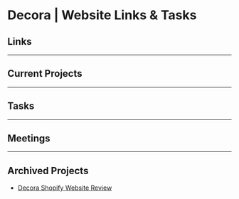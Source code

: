
# Decora | Website Links & Tasks

## Links


---

## Current Projects


---

## Tasks


---

## Meetings


---

## Archived Projects
-   [Decora Shopify Website Review](https://www.amplenote.com/notes/8e9df9e0-de63-11ec-a6de-f2e2bc5c6b4b)